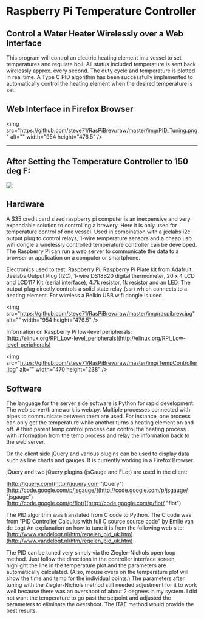 # Raspberry Pi Temperature Controller

## Control a Water Heater Wirelessly over a Web Interface

This program will control an electric heating element in a vessel to set temperatures and regulate boil.  All status included temperature is sent back wirelessly approx. every second.  The duty cycle and temperature is plotted in real time.  A Type C PID algorithm has been successfully implemented to automatically control the heating element when the desired temperature is set.   

## Web Interface in Firefox Browser

<img src="https://github.com/steve71/RasPiBrew/raw/master/img/PID_Tuning.png" alt="" width="954 height="476.5" /> 

----------

## After Setting the Temperature Controller to 150 deg F:

![](https://github.com/steve71/RasPiBrew/raw/master/img/PID_Temp_Control.png)

## Hardware

A $35 credit card sized raspberry pi computer is an inexpensive and very expandable solution to controlling a brewery.  Here it is only used for temperature control of one vessel.  Used in combination with a jeelabs i2c output plug to control relays, 1-wire temperature sensors and a cheap usb wifi dongle a wirelessly controlled temperature controller can be developed.  The Raspberry Pi can run a web server to communicate the data to a browser or application on a computer or smartphone.

Electronics used to test: Raspberry Pi, Raspberry Pi Plate kit from Adafruit, Jeelabs Output Plug (I2C), 1-wire DS18B20 digital thermometer, 20 x 4 LCD and LCD117 Kit (serial interface), 4.7k resistor, 1k resistor and an LED.  The output plug directly controls a solid state relay (ssr) which connects to a heating element.  For wireless a Belkin USB wifi dongle is used.

<img src="https://github.com/steve71/RasPiBrew/raw/master/img/raspibrew.jpg" alt="" width="954 height="476.5" /> 

Information on Raspberry Pi low-level peripherals:  
[http://elinux.org/RPi_Low-level_peripherals](http://elinux.org/RPi_Low-level_peripherals)

<img src="https://github.com/steve71/RasPiBrew/raw/master/img/TempController.jpg" alt="" width="470 height="238" />

## Software

The language for the server side software is Python for rapid development.  The web server/framework is web.py.  Multiple processes connected with pipes to communicate between them are used.  For instance, one process can only get the temperature while another turns a heating element on and off.  A third parent temp control process can control the heating process with information from the temp process and relay the information back to the web server.

On the client side jQuery and various plugins can be used to display data such as line charts and gauges. It is currently working in a Firefox Browser.   

jQuery and two jQuery plugins (jsGauge and FLot) are used in the client:  

[http://jquery.com](http://jquery.com "jQuery")  
[http://code.google.com/p/jsgauge/](http://code.google.com/p/jsgauge/ "jsgauge")  
[http://code.google.com/p/flot/](http://code.google.com/p/flot/ "flot")  

The PID algorithm was translated from C code to Python.  The C code was from "PID Controller Calculus with full C source source code" by Emile van de Logt
An explanation on how to tune it is from the following web site:  
[http://www.vandelogt.nl/htm/regelen_pid_uk.htm](http://www.vandelogt.nl/htm/regelen_pid_uk.htm)  

The PID can be tuned very simply via the Ziegler-Nichols open loop method.  Just follow the directions in the controller interface screen, highlight the line in the temperature plot and the parameters are automatically calculated.  (Also, mouse overs on the temperature plot will show the time and temp for the individual points.) The parameters after tuning with the Ziegler-Nichols method still needed adjustment for it to work well because there was an overshoot of about 2 degrees in my system. I did not want the temperature to go past the setpoint and adjusted the parameters to eliminate the overshoot.  The ITAE method would provide the best results. 


